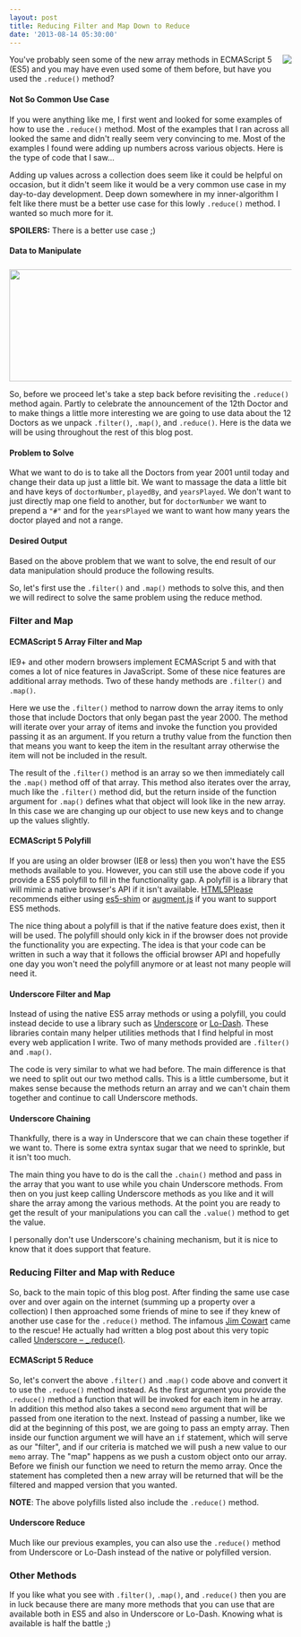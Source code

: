 ```yaml
---
layout: post
title: Reducing Filter and Map Down to Reduce
date: '2013-08-14 05:30:00'
---
```


<div class="separator" style="clear: both; text-align: center;">
<a href="http://2.bp.blogspot.com/-kxP3SWMsTnk/UgovdkZM3BI/AAAAAAAAeuM/ZGOvhD8DbYU/s1600/8-12-2013+9-58-22+PM.png" imageanchor="1" style="clear: right; float: right; margin-bottom: 1em; margin-left: 1em;"><img border="0" src="http://2.bp.blogspot.com/-kxP3SWMsTnk/UgovdkZM3BI/AAAAAAAAeuM/ZGOvhD8DbYU/s1600/8-12-2013+9-58-22+PM.png" /></a></div>
You've probably seen some of the new array methods in ECMAScript 5 (ES5) and you may have even used some of them before, but have you used the <code>.reduce()</code> method?

<h4>
Not So Common Use Case</h4>

If you were anything like me, I first went and looked for some examples of how to use the <code>.reduce()</code> method. Most of the examples that I ran across all looked the same and didn't really seem very convincing to me. Most of the examples I found were adding up numbers across various objects. Here is the type of code that I saw...

<script src="https://gist.github.com/elijahmanor/6222466.js?file=standard-reduce.js"></script>
Adding up values across a collection does seem like it could be helpful on occasion, but it didn't seem like it would be a very common use case in my day-to-day development. Deep down somewhere in my inner-algorithm I felt like there must be a better use case for this lowly <code>.reduce()</code> method. I wanted so much more for it. 

<strong>SPOILERS:</strong> There is a better use case ;)

<h4>
Data to Manipulate</h4>
<div class="separator" style="clear: both; text-align: center; margin-top: 25px;">
<img border="0" height="200" src="http://3.bp.blogspot.com/-yBPIx_WbkSs/UgpbGFr2KSI/AAAAAAAAeuc/fEjodR2irtk/s640/8-13-2013+11-12-03+AM.png" width="640" /></div>

So, before we proceed let's take a step back before revisiting the <code>.reduce()</code> method again. Partly to celebrate the announcement of the 12th Doctor and to make things a little more interesting we are going to use data about the 12 Doctors as we unpack <code>.filter()</code>, <code>.map()</code>, and <code>.reduce()</code>. Here is the data we will be using throughout the rest of this blog post.

<script src="https://gist.github.com/elijahmanor/6222466.js?file=doctors.js"></script>
<h4>
Problem to Solve</h4>

What we want to do is to take all the Doctors from year 2001 until today and change their data up just a little bit. We want to massage the data a little bit and have keys of <code>doctorNumber</code>, <code>playedBy</code>, and <code>yearsPlayed</code>. We don't want to just directly map one field to another, but for <code>doctorNumber</code> we want to prepend a <code>"#"</code> and for the <code>yearsPlayed</code> we want to want how many years the doctor played and not a range.

<h4>
Desired Output</h4>

Based on the above problem that we want to solve, the end result of our data manipulation should produce the following results.

<script src="https://gist.github.com/elijahmanor/6222466.js?file=output.js"></script>
So, let's first use the <code>.filter()</code> and <code>.map()</code> methods to solve this, and then we will redirect to solve the same problem using the reduce method.

<h3>
Filter and Map</h3>


<h4>
ECMAScript 5 Array Filter and Map</h4>

IE9+ and other modern browsers implement ECMAScript 5 and with that comes a lot of nice features in JavaScript. Some of these nice features are additional array methods. Two of these handy methods are <code>.filter()</code> and <code>.map()</code>. 

Here we use the <code>.filter()</code> method to narrow down the array items to only those that include Doctors that only began past the year 2000. The method will iterate over your array of items and invoke the function you provided passing it as an argument. If you return a truthy value from the function then that means you want to keep the item in the resultant array otherwise the item will not be included in the result. 

The result of the <code>.filter()</code> method is an array so we then immediately call the <code>.map()</code> method off of that array. This method also iterates over the array, much like the <code>.filter()</code> method did, but the return inside of the function argument for <code>.map()</code> defines what that object will look like in the new array. In this case we are changing up our object to use new keys and to change up the values slightly. 

<script src="https://gist.github.com/elijahmanor/6222466.js?file=filter-map.js"></script>
<h4>
ECMAScript 5 Polyfill</h4>

If you are using an older browser (IE8 or less) then you won't have the ES5 methods available to you. However, you can still use the above code if you provide a ES5 polyfill to fill in the functionality gap. A polyfill is a library that will mimic a native browser's API if it isn't available. <a href="http://html5please.com/" target="_blank">HTML5Please</a> recommends either using <a target="_blank" href="https://github.com/kriskowal/es5-shim/">es5-shim</a> or <a target="_blank" href="http://augmentjs.com/">augment.js</a> if you want to support ES5 methods.

The nice thing about a polyfill is that if the native feature does exist, then it will be used. The polyfill should only kick in if the browser does not provide the functionality you are expecting. The idea is that your code can be written in such a way that it follows the official browser API and hopefully one day you won't need the polyfill anymore or at least not many people will need it.

<h4>
Underscore Filter and Map</h4>

Instead of using the native ES5 array methods or using a polyfill, you could instead decide to use a library such as <a href="http://underscorejs.org/" target="_blank">Underscore</a> or <a href="http://lodash.com/" target="_blank">Lo-Dash</a>. These libraries contain many helper utilities methods that I find helpful in most every web application I write. Two of many methods provided are <code>.filter()</code> and <code>.map()</code>.

<script src="https://gist.github.com/elijahmanor/6222466.js?file=underscore-filter-map.js"></script>
The code is very similar to what we had before. The main difference is that we need to split out our two method calls. This is a little cumbersome, but it makes sense because the methods return an array and we can't chain them together and continue to call Underscore methods. 

<h4>
Underscore Chaining</h4>

Thankfully, there is a way in Underscore that we can chain these together if we want to. There is some extra syntax sugar that we need to sprinkle, but it isn't too much.

The main thing you have to do is the call the <code>.chain()</code> method and pass in the array that you want to use while you chain Underscore methods. From then on you just keep calling Underscore methods as you like and it will share the array among the various methods. At the point you are ready to get the result of your manipulations you can call the <code>.value()</code> method to get the value.

<script src="https://gist.github.com/elijahmanor/6222466.js?file=underscore-filter-map-chain.js"></script>
I personally don't use Underscore's chaining mechanism, but it is nice to know that it does support that feature.

<h3>
Reducing Filter and Map with Reduce</h3>

So, back to the main topic of this blog post. After finding the same use case over and over again on the internet (summing up a property over a collection) I then approached some friends of mine to see if they knew of another use case for the <code>.reduce()</code> method. The infamous <a href="http://twitter.com/ifandelse">Jim Cowart</a> came to the rescue! He actually had written a blog post about this very topic called <a href="http://freshbrewedcode.com/jimcowart/2012/03/23/underscore-_-reduce/">Underscore – _.reduce()</a>. 

<h4>
ECMAScript 5 Reduce</h4>

So, let's convert the above <code>.filter()</code> and <code>.map()</code> code above and convert it to use the <code>.reduce()</code> method instead. As the first argument you provide the <code>.reduce()</code> method a function that will be invoked for each item in he array. In addition this method also takes a second <code>memo</code> argument that will be passed from one iteration to the next. Instead of passing a number, like we did at the beginning of this post, we are going to pass an empty array. Then inside our function argument we will have an <code>if</code> statement, which will serve as our "filter", and if our criteria is matched we will push a new value to our <code>memo</code> array. The "map" happens as we push a custom object onto our array. Before we finish our function we need to return the memo array. Once the statement has completed then a new array will be returned that will be the filtered and mapped version that you wanted.

<strong>NOTE</strong>: The above polyfills listed also include the <code>.reduce()</code> method.

<script src="https://gist.github.com/elijahmanor/6222466.js?file=reduce.js"></script>
<h4>
Underscore Reduce</h4>

Much like our previous examples, you can also use the <code>.reduce()</code> method from Underscore or Lo-Dash instead of the native or polyfilled version.

<script src="https://gist.github.com/elijahmanor/6222466.js?file=underscore-reduce.js"></script>
<h3>
Other Methods</h3>

If you like what you see with <code>.filter()</code>, <code>.map()</code>, and <code>.reduce()</code> then you are in luck because there are many more methods that you can use that are available both in ES5 and also in Underscore or Lo-Dash. Knowing what is available is half the battle ;)
